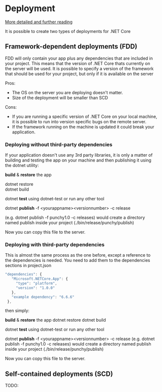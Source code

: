# Deployment #
[More detailed and further reading](https://docs.microsoft.com/en-us/dotnet/articles/core/deploying/)

It is possible to create two types of deployments for .NET Core
## Framework-dependent deployments (FDD)
FDD will only contain your app plus any dependencies that are included in your project.
This means that the version of .NET Core thats currently on the server will be used.
It is possible to specify a version of the framework that should be used for your project, but only if it is available on the server

Pros:
* The OS on the server you are deploying doesn't matter.
* Size of the deployment will be smaller than SCD

Cons:
* If you are running a specific version of .NET Core on your local machine, it is possible to run into version specific bugs on the remote server.
* If the framework running on the machine is updated it could break your application.

### Deploying without third-party dependencies
If your application doesn't use any 3rd party libraries, it is only a matter of building and testing the app on your machine and then publishing it using the dotnet utility:

**build** & **restore** the app

dotnet restore  
dotnet build 

dotnet **test** using dotnet-test or run any other tool

dotnet **publish** -f \<yourappname\>\<versionnumber\> -c release

(e.g. dotnet publish -f punchy1.0 -c releases) would create a directory named publish inside your project (./bin/release/punchy/publish)

Now you can copy this file to the server.

### Deploying with third-party dependencies
This is almost the same process as the one before, except a reference to the dependencies is needed.
You need to add them to the dependencies sections in project.json
```javascript
"dependencies": {
   "Microsoft.NETCore.App": {
     "type": "platform",
     "version": "1.0.0"
   },
   "example dependency": "6.6.6"
 },
```
then simply: 

**build** & **restore** the app
dotnet restore 
dotnet build 

dotnet **test** using dotnet-test or run any other tool

dotnet **publish** -f \<yourappname\>\<versionnumber\> -c release
(e.g. dotnet publish -f punchy1.0 -c releases) would create a directory named publish inside your project (./bin/release/punchy/publish)

Now you can copy this file to the server.

## Self-contained deployments (SCD)
TODO:
